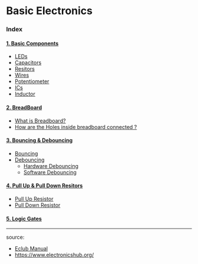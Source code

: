 


# Basic Electronics

### Index 
<div class = "index">

####  [1. Basic Components](/Components.md)


* [LEDs](/Components.md#LEDs)
* [Capacitors](/Components.md#Capacitors)
* [Resitors](/Components.md#Resitors)
* [Wires](/Components.md#Wires)
* [Potentiometer](/Components.md#Potentiometer)
* [ICs](/Components.md#ICs)
* [Inductor](/Components.md#Inductor)
####  [2. BreadBoard](/BreadBoard.md)

* [What is Breadboard?](/BreadBoard.md#What%20is%20a%20BreadBoard%20?)
* [How are the Holes inside breadboard connected ?](/BreadBoard.md#How-are-the-Holes-inside-breadboard-connected-?) 


#### [3. Bouncing & Debouncing](/Bouncing.md)
* [Bouncing](/Bouncing.md#Bouncing)
* [Debouncing](/Bouncing.md#Debouncing)
  * [Hardware Debouncing](/Bouncing.md#Hardware-Debouncing)
  * [Software Debouncing](/Bouncing.md#Software-Debouncing)
####  [4. Pull Up & Pull Down Resitors](/Pull%20UP&Down.md)
  * [Pull Up Resistor](/Pull%20UP&Down.md#Pull-Up-Resistor)
  * [Pull Down Resistor](/Pull%20UP&Down.md#Pull-Down-Resistor)
####  [5. Logic Gates](/LogicGates.md)
</div>

  <hr>
  
source:
  * [Eclub Manual](/handbook/handbook.pdf)
  * https://www.electronicshub.org/
  <!-- <hr> -->
